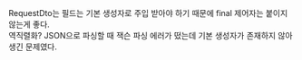 RequestDto는 필드는 기본 생성자로 주입 받아야 하기 때문에 final 제어자는 붙이지 않는게 좋다.   
역직렬화?  JSON으로 파싱할 때 잭슨 파싱 에러가 떴는데 기본 생성자가 존재하지 않아 생긴 문제였다.   